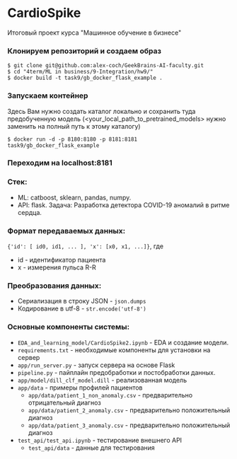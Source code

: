 # CardioSpike
Итоговый проект курса "Машинное обучение в бизнесе"

### Клонируем репозиторий и создаем образ
```
$ git clone git@github.com:alex-coch/GeekBrains-AI-faculty.git
$ cd "4term/ML in business/9-Integration/hw9/"
$ docker build -t task9/gb_docker_flask_example .
```

### Запускаем контейнер

Здесь Вам нужно создать каталог локально и сохранить туда предобученную модель (<your_local_path_to_pretrained_models> нужно заменить на полный путь к этому каталогу)
```
$ docker run -d -p 8180:8180 -p 8181:8181 task9/gb_docker_flask_example
```

### Переходим на localhost:8181


### Стек:

- ML: catboost, sklearn, pandas, numpy. 
- API: flask. 
Задача: Разработка детектора COVID-19 аномалий в ритме сердца.

### Формат передаваемых данных:
``{'id': [ id0, id1, ... ], 'x': [x0, x1, ...]}``, где
- id - идентификатор пациента
- x - измерения пульса R-R

### Преобразования данных:
- Сериализация в строку JSON - ``json.dumps``
- Кодирование в utf-8 - ``str.encode('utf-8')``

### Основные компоненты системы:
- ``EDA_and_learning_model/CardioSpike2.ipynb`` - EDA и создание модели.
- ``requirements.txt`` - необходимые компоненты для установки на сервер 
- ``app/run_server.py`` - запуск сервера на основе Flask
- ``pipeline.py`` - пайплайн предобработки и постобработки данных. 
- ``app/model/dill_clf_model.dill`` - реализованная модель
- ``app/data`` - примеры профилей пациентов
  - ``app/data/patient_1_non_anomaly.csv`` - предварительно отрицательный диагноз
  - ``app/data/patient_2_anomaly.csv`` - предварительно положительный диагноз
  - ``app/data/patient_3_anomaly.csv`` - предварительно положительный диагноз
- ``test_api/test_api.ipynb`` - тестирование внешнего API
  - ``test_api/data`` - данные для тестирования
